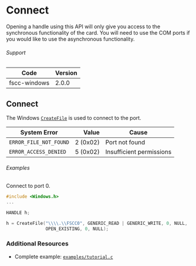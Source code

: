 # Connect

Opening a handle using this API will only give you access to the synchronous functionality of the card. You will need to use the COM ports if you would like to use the asynchronous functionality.

###### Support
| Code | Version |
| ---- | ------- |
| fscc-windows | 2.0.0 |


## Connect
The Windows [`CreateFile`](http://msdn.microsoft.com/en-us/library/windows/desktop/aa363858.aspx) is used to connect to the port.

| System Error | Value | Cause |
| ------------ | -----:| ----- |
| `ERROR_FILE_NOT_FOUND` | 2 (0x02) | Port not found |
| `ERROR_ACCESS_DENIED` | 5 (0x02) | Insufficient permissions |

###### Examples
Connect to port 0.
```c
#include <Windows.h>
...

HANDLE h;

h = CreateFile("\\\\.\\FSCC0", GENERIC_READ | GENERIC_WRITE, 0, NULL,
               OPEN_EXISTING, 0, NULL);
```


### Additional Resources
- Complete example: [`examples/tutorial.c`](../examples/tutorial.c)
